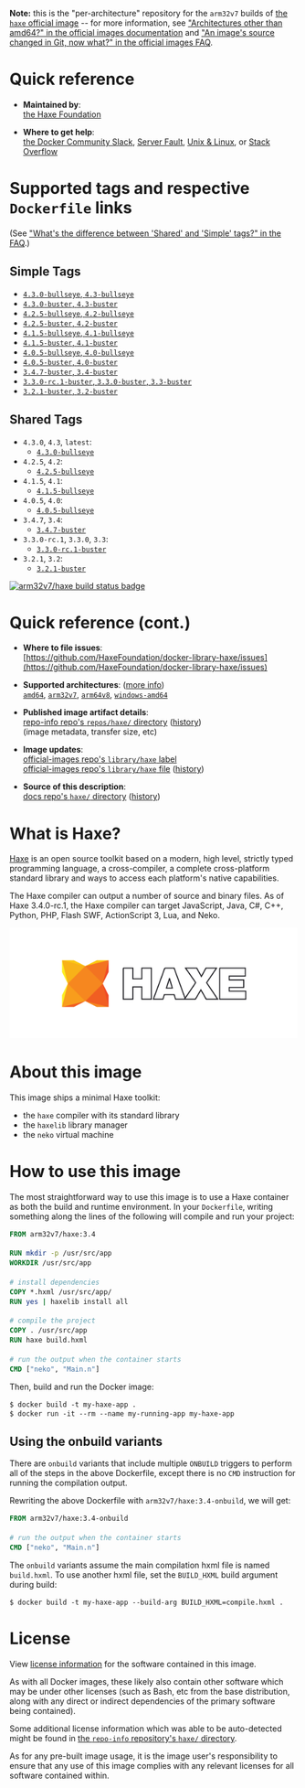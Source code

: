 <!--

********************************************************************************

WARNING:

    DO NOT EDIT "haxe/README.md"

    IT IS AUTO-GENERATED

    (from the other files in "haxe/" combined with a set of templates)

********************************************************************************

-->

**Note:** this is the "per-architecture" repository for the `arm32v7` builds of [the `haxe` official image](https://hub.docker.com/_/haxe) -- for more information, see ["Architectures other than amd64?" in the official images documentation](https://github.com/docker-library/official-images#architectures-other-than-amd64) and ["An image's source changed in Git, now what?" in the official images FAQ](https://github.com/docker-library/faq#an-images-source-changed-in-git-now-what).

# Quick reference

-	**Maintained by**:  
	[the Haxe Foundation](https://github.com/HaxeFoundation/docker-library-haxe)

-	**Where to get help**:  
	[the Docker Community Slack](https://dockr.ly/comm-slack), [Server Fault](https://serverfault.com/help/on-topic), [Unix & Linux](https://unix.stackexchange.com/help/on-topic), or [Stack Overflow](https://stackoverflow.com/help/on-topic)

# Supported tags and respective `Dockerfile` links

(See ["What's the difference between 'Shared' and 'Simple' tags?" in the FAQ](https://github.com/docker-library/faq#whats-the-difference-between-shared-and-simple-tags).)

## Simple Tags

-	[`4.3.0-bullseye`, `4.3-bullseye`](https://github.com/HaxeFoundation/docker-library-haxe/blob/b7dc5df413422e48c732117dd583b58d4289c74e/4.3/bullseye/Dockerfile)
-	[`4.3.0-buster`, `4.3-buster`](https://github.com/HaxeFoundation/docker-library-haxe/blob/b7dc5df413422e48c732117dd583b58d4289c74e/4.3/buster/Dockerfile)
-	[`4.2.5-bullseye`, `4.2-bullseye`](https://github.com/HaxeFoundation/docker-library-haxe/blob/59159f1cd1c4a769afc77b1a559c2a187f7d4fc9/4.2/bullseye/Dockerfile)
-	[`4.2.5-buster`, `4.2-buster`](https://github.com/HaxeFoundation/docker-library-haxe/blob/59159f1cd1c4a769afc77b1a559c2a187f7d4fc9/4.2/buster/Dockerfile)
-	[`4.1.5-bullseye`, `4.1-bullseye`](https://github.com/HaxeFoundation/docker-library-haxe/blob/59159f1cd1c4a769afc77b1a559c2a187f7d4fc9/4.1/bullseye/Dockerfile)
-	[`4.1.5-buster`, `4.1-buster`](https://github.com/HaxeFoundation/docker-library-haxe/blob/59159f1cd1c4a769afc77b1a559c2a187f7d4fc9/4.1/buster/Dockerfile)
-	[`4.0.5-bullseye`, `4.0-bullseye`](https://github.com/HaxeFoundation/docker-library-haxe/blob/59159f1cd1c4a769afc77b1a559c2a187f7d4fc9/4.0/bullseye/Dockerfile)
-	[`4.0.5-buster`, `4.0-buster`](https://github.com/HaxeFoundation/docker-library-haxe/blob/59159f1cd1c4a769afc77b1a559c2a187f7d4fc9/4.0/buster/Dockerfile)
-	[`3.4.7-buster`, `3.4-buster`](https://github.com/HaxeFoundation/docker-library-haxe/blob/59159f1cd1c4a769afc77b1a559c2a187f7d4fc9/3.4/buster/Dockerfile)
-	[`3.3.0-rc.1-buster`, `3.3.0-buster`, `3.3-buster`](https://github.com/HaxeFoundation/docker-library-haxe/blob/59159f1cd1c4a769afc77b1a559c2a187f7d4fc9/3.3/buster/Dockerfile)
-	[`3.2.1-buster`, `3.2-buster`](https://github.com/HaxeFoundation/docker-library-haxe/blob/59159f1cd1c4a769afc77b1a559c2a187f7d4fc9/3.2/buster/Dockerfile)

## Shared Tags

-	`4.3.0`, `4.3`, `latest`:
	-	[`4.3.0-bullseye`](https://github.com/HaxeFoundation/docker-library-haxe/blob/b7dc5df413422e48c732117dd583b58d4289c74e/4.3/bullseye/Dockerfile)
-	`4.2.5`, `4.2`:
	-	[`4.2.5-bullseye`](https://github.com/HaxeFoundation/docker-library-haxe/blob/59159f1cd1c4a769afc77b1a559c2a187f7d4fc9/4.2/bullseye/Dockerfile)
-	`4.1.5`, `4.1`:
	-	[`4.1.5-bullseye`](https://github.com/HaxeFoundation/docker-library-haxe/blob/59159f1cd1c4a769afc77b1a559c2a187f7d4fc9/4.1/bullseye/Dockerfile)
-	`4.0.5`, `4.0`:
	-	[`4.0.5-bullseye`](https://github.com/HaxeFoundation/docker-library-haxe/blob/59159f1cd1c4a769afc77b1a559c2a187f7d4fc9/4.0/bullseye/Dockerfile)
-	`3.4.7`, `3.4`:
	-	[`3.4.7-buster`](https://github.com/HaxeFoundation/docker-library-haxe/blob/59159f1cd1c4a769afc77b1a559c2a187f7d4fc9/3.4/buster/Dockerfile)
-	`3.3.0-rc.1`, `3.3.0`, `3.3`:
	-	[`3.3.0-rc.1-buster`](https://github.com/HaxeFoundation/docker-library-haxe/blob/59159f1cd1c4a769afc77b1a559c2a187f7d4fc9/3.3/buster/Dockerfile)
-	`3.2.1`, `3.2`:
	-	[`3.2.1-buster`](https://github.com/HaxeFoundation/docker-library-haxe/blob/59159f1cd1c4a769afc77b1a559c2a187f7d4fc9/3.2/buster/Dockerfile)

[![arm32v7/haxe build status badge](https://img.shields.io/jenkins/s/https/doi-janky.infosiftr.net/job/multiarch/job/arm32v7/job/haxe.svg?label=arm32v7/haxe%20%20build%20job)](https://doi-janky.infosiftr.net/job/multiarch/job/arm32v7/job/haxe/)

# Quick reference (cont.)

-	**Where to file issues**:  
	[https://github.com/HaxeFoundation/docker-library-haxe/issues](https://github.com/HaxeFoundation/docker-library-haxe/issues)

-	**Supported architectures**: ([more info](https://github.com/docker-library/official-images#architectures-other-than-amd64))  
	[`amd64`](https://hub.docker.com/r/amd64/haxe/), [`arm32v7`](https://hub.docker.com/r/arm32v7/haxe/), [`arm64v8`](https://hub.docker.com/r/arm64v8/haxe/), [`windows-amd64`](https://hub.docker.com/r/winamd64/haxe/)

-	**Published image artifact details**:  
	[repo-info repo's `repos/haxe/` directory](https://github.com/docker-library/repo-info/blob/master/repos/haxe) ([history](https://github.com/docker-library/repo-info/commits/master/repos/haxe))  
	(image metadata, transfer size, etc)

-	**Image updates**:  
	[official-images repo's `library/haxe` label](https://github.com/docker-library/official-images/issues?q=label%3Alibrary%2Fhaxe)  
	[official-images repo's `library/haxe` file](https://github.com/docker-library/official-images/blob/master/library/haxe) ([history](https://github.com/docker-library/official-images/commits/master/library/haxe))

-	**Source of this description**:  
	[docs repo's `haxe/` directory](https://github.com/docker-library/docs/tree/master/haxe) ([history](https://github.com/docker-library/docs/commits/master/haxe))

# What is Haxe?

[Haxe](https://haxe.org) is an open source toolkit based on a modern, high level, strictly typed programming language, a cross-compiler, a complete cross-platform standard library and ways to access each platform's native capabilities.

The Haxe compiler can output a number of source and binary files. As of Haxe 3.4.0-rc.1, the Haxe compiler can target JavaScript, Java, C#, C++, Python, PHP, Flash SWF, ActionScript 3, Lua, and Neko.

![logo](https://raw.githubusercontent.com/docker-library/docs/8ae987dec04fb5ecc15adcba1f9d62b40d0d3ec2/haxe/logo.png)

# About this image

This image ships a minimal Haxe toolkit:

-	the `haxe` compiler with its standard library
-	the `haxelib` library manager
-	the `neko` virtual machine

# How to use this image

The most straightforward way to use this image is to use a Haxe container as both the build and runtime environment. In your `Dockerfile`, writing something along the lines of the following will compile and run your project:

```dockerfile
FROM arm32v7/haxe:3.4

RUN mkdir -p /usr/src/app
WORKDIR /usr/src/app

# install dependencies
COPY *.hxml /usr/src/app/
RUN yes | haxelib install all

# compile the project
COPY . /usr/src/app
RUN haxe build.hxml

# run the output when the container starts
CMD ["neko", "Main.n"]
```

Then, build and run the Docker image:

```console
$ docker build -t my-haxe-app .
$ docker run -it --rm --name my-running-app my-haxe-app
```

## Using the onbuild variants

There are `onbuild` variants that include multiple `ONBUILD` triggers to perform all of the steps in the above Dockerfile, except there is no `CMD` instruction for running the compilation output.

Rewriting the above Dockerfile with `arm32v7/haxe:3.4-onbuild`, we will get:

```dockerfile
FROM arm32v7/haxe:3.4-onbuild

# run the output when the container starts
CMD ["neko", "Main.n"]
```

The `onbuild` variants assume the main compilation hxml file is named `build.hxml`. To use another hxml file, set the `BUILD_HXML` build argument during build:

```console
$ docker build -t my-haxe-app --build-arg BUILD_HXML=compile.hxml .
```

# License

View [license information](https://haxe.org/foundation/open-source.html) for the software contained in this image.

As with all Docker images, these likely also contain other software which may be under other licenses (such as Bash, etc from the base distribution, along with any direct or indirect dependencies of the primary software being contained).

Some additional license information which was able to be auto-detected might be found in [the `repo-info` repository's `haxe/` directory](https://github.com/docker-library/repo-info/tree/master/repos/haxe).

As for any pre-built image usage, it is the image user's responsibility to ensure that any use of this image complies with any relevant licenses for all software contained within.

